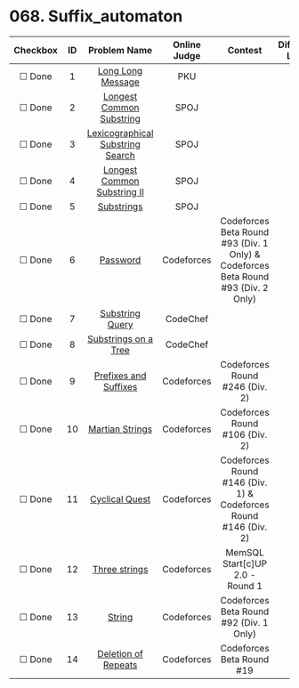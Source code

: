 # 068. Suffix_automaton


| Checkbox | ID | Problem Name|Online Judge|Contest|Difficulty Level|
|:---:|:---:|:---:|:---:|:---:|:---:|
|&#9744; Done|1|[Long Long Message](http://poj.org/problem?id=2774)|PKU||1|
|&#9744; Done|2|[Longest Common Substring](http://www.spoj.com/problems/LCS/)|SPOJ||1|
|&#9744; Done|3|[Lexicographical Substring Search](http://www.spoj.com/problems/SUBLEX/)|SPOJ||1|
|&#9744; Done|4|[Longest Common Substring II ](http://www.spoj.com/problems/LCS2/)|SPOJ||2|
|&#9744; Done|5|[Substrings](http://www.spoj.com/problems/NSUBSTR/)|SPOJ||2|
|&#9744; Done|6|[Password](http://codeforces.com/problemset/problem/126/B)|Codeforces|Codeforces Beta Round #93 (Div. 1 Only) & Codeforces Beta Round #93 (Div. 2 Only)|2|
|&#9744; Done|7|[Substring Query](http://www.codechef.com/problems/SUBQUERY)|CodeChef||3|
|&#9744; Done|8|[Substrings on a Tree](http://www.codechef.com/problems/TSUBSTR)|CodeChef||4|
|&#9744; Done|9|[Prefixes and Suffixes](http://codeforces.com/problemset/problem/432/D)|Codeforces|Codeforces Round #246 (Div. 2)|4|
|&#9744; Done|10|[Martian Strings](http://codeforces.com/problemset/problem/149/E)|Codeforces|Codeforces Round #106 (Div. 2)|6|
|&#9744; Done|11|[Cyclical Quest](http://codeforces.com/problemset/problem/235/C)|Codeforces|Codeforces Round #146 (Div. 1) & Codeforces Round #146 (Div. 2)|7|
|&#9744; Done|12|[Three strings](http://codeforces.com/problemset/problem/452/E)|Codeforces|MemSQL Start[c]UP 2.0 - Round 1|8|
|&#9744; Done|13|[String](http://codeforces.com/problemset/problem/123/D)|Codeforces|Codeforces Beta Round #92 (Div. 1 Only)|8|
|&#9744; Done|14|[Deletion of Repeats](http://codeforces.com/problemset/problem/19/C)|Codeforces|Codeforces Beta Round #19|8|
